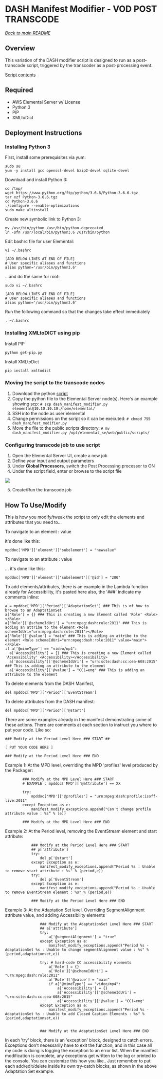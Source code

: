 # DASH Manifest Modifier - VOD POST TRANSCODE
[*Back to main README*](../README.md)
## Overview
This variation of the DASH modifier script is designed to run as a post-transcode script, triggered by the transcoder as a post-processing event.

[Script contents](./dash_manifest_modifier.py)

## Required
* AWS Elemental Server w/ License
* Python 3
* PIP
* XMLtoDict

## Deployment Instructions

### Installing Python 3
First, install some prerequisites via yum:
```
sudo su
yum -y install gcc openssl-devel bzip2-devel sqlite-devel
```

Download and install Python 3:
```
cd /tmp/
wget https://www.python.org/ftp/python/3.6.6/Python-3.6.6.tgz
tar xzf Python-3.6.6.tgz
cd Python-3.6.6
./configure --enable-optimizations
sudo make altinstall
```

Create new symbolic link to Python 3:
```
mv /usr/bin/python /usr/bin/python-deprecated
ln -sfn /usr/local/bin/python3.6 /usr/bin/python
```

Edit bashrc file for user Elemental:
```
vi ~/.bashrc

[ADD BELOW LINES AT END OF FILE]
# User specific aliases and functions
alias python='/usr/bin/python3.6'
```

...and do the same for root:
```
sudo vi ~/.bashrc

[ADD BELOW LINES AT END OF FILE]
# User specific aliases and functions
alias python='/usr/bin/python3.6'
```

Run the following command so that the changes take effect immediately
```
. ~/.bashrc
```

### Installing XMLtoDICT using pip
Install PIP
```
python get-pip.py
```

Install XMLtoDict
```
pip install xmltodict
```

### Moving the script to the transcode nodes
1. Download the python [script](./dash_manifest_modifier.py)
2. Copy the python file to the Elemental Server node(s). Here's an example showing scp:
`# scp dash_manifest_modifier.py elemental@10.10.10.10:/home/elemental/`
3. SSH into the node as user elemental
4. Change permissions on the script so it can be executed:
`# chmod 755 dash_manifest_modifier.py`
5. Move the file to the public scripts directory:
`# mv dash_manifest_modifier.py /opt/elemental_se/web/public/scripts/`

### Configuring transcode job to use script
1. Open the Elemental Server UI, create a new job
2. Define your input and output parameters
3. Under **Global Processors**, switch the Post Processing processor to ON
4. Under the script field, enter or browse to the script file

![](./images/elemental-server-ui-post-processing.png?width=80pc&classes=border,shadow)

5. Create/Run the transcode job

## How To Use/Modify

This is how you modify/tweak the script to only edit the elements and attributes that you need to...

To navigate to an element :  <MPD><element><subelement>value</subelement></element></MPD>

it's done like this: 
```
mpddoc['MPD']['element']['subelement'] = "newvalue"
```

To navigate to an attribute : <MPD><element><subelement id='100'>value</subelement></element></MPD>

... it's done like this:

```
mpddoc['MPD']['element']['subelement']['@id'] = "200"
```

To add elements/attributes, there is an example in the Lambda function already for Accessibility, it's pasted here also, the '###' indicate my comments inline:

```
a = mpddoc['MPD']['Period']['AdaptationSet'] ### This is of how to browse to an AdaptationSet
a['Role'] = {} ### This is creating a new Element called 'Role' <Role></Role>
a['Role']['@schemeIdUri'] = "urn:mpeg:dash:role:2011" ### This is adding an attribe to the element <Role schemeIdUri="urn:mpeg:dash:role:2011"></Role>
a['Role']['@value'] = "main" ### This is adding an attribe to the element <Role schemeIdUri="urn:mpeg:dash:role:2011" value="main"></Role>
if a['@mimeType'] == "video/mp4":
  a['Accessibility'] = {} ### This is creating a new Element called 'Accessibility' <Accessibility></Accessibility>
  a['Accessibility']['@schemeIdUri'] = "urn:scte:dash:cc:cea-608:2015" ### This is adding an attribute to the element
  a['Accessibility']['@value'] = "CC1=eng" ### This is adding an attribute to the element
```

To delete elements from the DASH Manifest,
```
del mpddoc['MPD']['Period']['EventStream']
```
To delete attributes from the DASH manifest:
```
del mpddoc['MPD']['Period']['@start']
```

There are some examples already in the manifest demonstrating some of these actions. There are comments at each section to instruct you where to put your code. Like so:
```
### Modify at the Period Level Here ### START ##

[ PUT YOUR CODE HERE ]

### Modify at the Period Level Here ### END
```

Example 1: At the MPD level, overriding the MPD 'profiles' level produced by the Packager:
```
        ### Modify at the MPD Level Here ### START
        # EXAMPLE : mpddoc['MPD']['@attribute'] == XX
        
        try:
            mpddoc['MPD']['@profiles'] = "urn:mpeg:dash:profile:isoff-live:2011"
        except Exception as e:
            manifest_modify_exceptions.append("Can't change profile attribute value : %s" % (e))
        
        ### Modify at the MPD Level Here ### END
```

Example 2: At the Period level, removing the EventStream element and start attribute:
```
            ### Modify at the Period Level Here ### START
            ## p['attribute']
            try:
                del p['@start']
            except Exception as e:
                manifest_modify_exceptions.append("Period %s : Unable to remove start attribute : %s" % (period,e))
            try:
                del p['EventStream']
            except Exception as e:
                manifest_modify_exceptions.append("Period %s : Unable to remove EventStream element : %s" % (period,e))
        
            ### Modify at the Period Level Here ### END
```

Example 3:  At the Adaptation Set level. Overriding SegmentAlignment attribute value, and adding Accessibility elements
```
                ### Modify at the AdaptationSet Level Here ### START
                ## a['attribute']
                try:
                    a['@segmentAlignment'] = "true"
                except Exception as e:
                    manifest_modify_exceptions.append("Period %s - AdaptationSet %s : Unable to change segmentAlignment value : %s" % (period,adaptationset,e))
        
                try: # hard-code CC accessibility elements
                    a['Role'] = {}
                    a['Role']['@schemeIdUri'] = "urn:mpeg:dash:role:2011"
                    a['Role']['@value'] = "main"
                    if a['@mimeType'] == "video/mp4":
                        a['Accessibility'] = {}
                        a['Accessibility']['@schemeIdUri'] = "urn:scte:dash:cc:cea-608:2015"
                        a['Accessibility']['@value'] = "CC1=eng"
                except Exception as e:
                    manifest_modify_exceptions.append("Period %s - AdaptationSet %s : Unable to add Closed Caption Elements : %s" % (period,adaptationset,e))

        
                ### Modify at the AdaptationSet Level Here ### END
```

In each 'try' block, there is an 'exception' block, designed to catch errors. Exceptions don't necessarily have to exit the function, and in this case all my code is doing is logging the exception to an error list. When the manifest modification is complete, any exceptions get written to the log or printed to the console. You can customize this how you like.. Just remember to put each add/edit/delete inside its own try-catch blocks, as shown in the above Adaptation Set example.